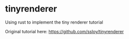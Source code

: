 # tinyrenderer
Using rust to implement the tiny renderer tutorial

Original tutorial here: https://github.com/ssloy/tinyrenderer
